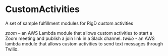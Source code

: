# CustomActivities
A set of sample fulfillment modules for RigD custom activities

*zoom*  – an AWS Lambda module that allows custom activities to start a Zoom meeting and publish a join link in a Slack channel.
*twilio* - an AWS lambda module that allows custom activities to send text messages through Twilio.